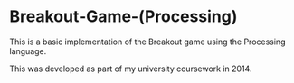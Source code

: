 # Breakout-Game-(Processing)
This is a basic implementation of the Breakout game using the Processing language.

This was developed as part of my university coursework in 2014.
